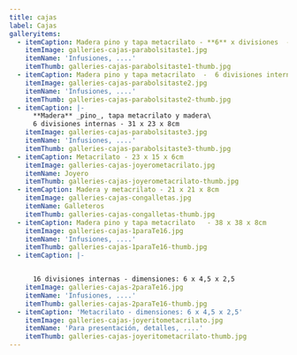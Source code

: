 ```yaml
---
title: cajas
label: Cajas
galleryitems:
  - itemCaption: Madera pino y tapa metacrilato - **6** x divisiones  -  31 x 23 x 8cm
    itemImage: galleries-cajas-parabolsitaste1.jpg
    itemName: 'Infusiones, ....'
    itemThumb: galleries-cajas-parabolsitaste1-thumb.jpg
  - itemCaption: Madera pino y tapa metacrilato  -  6 divisiones internas - 31 x 23 x 8cm
    itemImage: galleries-cajas-parabolsitaste2.jpg
    itemName: 'Infusiones, ....'
    itemThumb: galleries-cajas-parabolsitaste2-thumb.jpg
  - itemCaption: |-
      **Madera** _pino_, tapa metacrilato y madera\
      6 divisiones internas - 31 x 23 x 8cm
    itemImage: galleries-cajas-parabolsitaste3.jpg
    itemName: 'Infusiones, ....'
    itemThumb: galleries-cajas-parabolsitaste3-thumb.jpg
  - itemCaption: Metacrilato - 23 x 15 x 6cm
    itemImage: galleries-cajas-joyerometacrilato.jpg
    itemName: Joyero
    itemThumb: galleries-cajas-joyerometacrilato-thumb.jpg
  - itemCaption: Madera y metacrilato - 21 x 21 x 8cm
    itemImage: galleries-cajas-congalletas.jpg
    itemName: Galleteros
    itemThumb: galleries-cajas-congalletas-thumb.jpg
  - itemCaption: Madera pino y tapa metacrilato   - 38 x 38 x 8cm
    itemImage: galleries-cajas-1paraTe16.jpg
    itemName: 'Infusiones, ....'
    itemThumb: galleries-cajas-1paraTe16-thumb.jpg
  - itemCaption: |-


      16 divisiones internas - dimensiones: 6 x 4,5 x 2,5
    itemImage: galleries-cajas-2paraTe16.jpg
    itemName: 'Infusiones, ....'
    itemThumb: galleries-cajas-2paraTe16-thumb.jpg
  - itemCaption: 'Metacrilato - dimensiones: 6 x 4,5 x 2,5'
    itemImage: galleries-cajas-joyeritometacrilato.jpg
    itemName: 'Para presentación, detalles, ....'
    itemThumb: galleries-cajas-joyeritometacrilato-thumb.jpg
---
```


